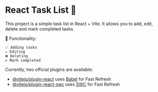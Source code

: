 # React Task List 📝

This project is a simple task list in React + Vite.
It allows you to add, edit, delete and mark completed tasks.


🔧 Functionality:

    ✅ Adding tasks
    ✏️ Editing
    ❌ Deleting
    ✔️ Mark completed

Currently, two official plugins are available:

- [@vitejs/plugin-react](https://github.com/vitejs/vite-plugin-react/blob/main/packages/plugin-react/README.md) uses [Babel](https://babeljs.io/) for Fast Refresh
- [@vitejs/plugin-react-swc](https://github.com/vitejs/vite-plugin-react-swc) uses [SWC](https://swc.rs/) for Fast Refresh
